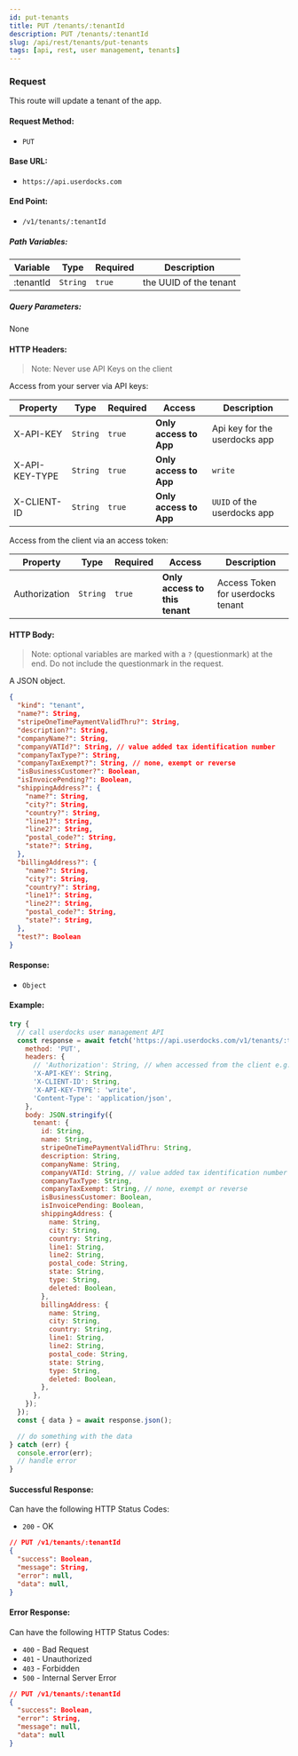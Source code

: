 ```yaml
---
id: put-tenants
title: PUT /tenants/:tenantId
description: PUT /tenants/:tenantId
slug: /api/rest/tenants/put-tenants
tags: [api, rest, user management, tenants]
---
```


### Request

This route will update a tenant of the app.

#### Request Method:

- `PUT`

#### Base URL:

- `https://api.userdocks.com`

#### End Point:

- `/v1/tenants/:tenantId`

##### Path Variables:

| Variable | Type | Required | Description |
|---|---|---|---|
| :tenantId | `String` | `true` | the UUID of the tenant

##### Query Parameters:

None

#### HTTP Headers:

> Note: Never use API Keys on the client

Access from your server via API keys:

| Property       | Type        | Required  | Access                 | Description                   |
| -------------- | ----------- | --------- | ---------------------- | ----------------------------- |
| X-API-KEY      | `String` | `true` | **Only access to App** | Api key for the userdocks app |
| X-API-KEY-TYPE | `String` | `true` | **Only access to App** | `write`                       |
| X-CLIENT-ID    | `String` | `true` | **Only access to App** | `UUID` of the userdocks app   |

Access from the client via an access token:

| Property       | Type        | Required  | Access                 | Description                   |
| -------------- | ----------- | --------- | ---------------------- | ----------------------------- |
| Authorization  | `String` | `true` | **Only access to this tenant** | Access Token for userdocks tenant |

#### HTTP Body:

> Note: optional variables are marked with a `?` (questionmark) at the end. Do not include the questionmark in the request.

A JSON object.

```json
{
  "kind": "tenant",
  "name?": String,
  "stripeOneTimePaymentValidThru?": String,
  "description?": String,
  "companyName?": String,
  "companyVATId?": String, // value added tax identification number
  "companyTaxType?": String,
  "companyTaxExempt?": String, // none, exempt or reverse
  "isBusinessCustomer?": Boolean,
  "isInvoicePending?": Boolean,
  "shippingAddress?": {
    "name?": String,
    "city?": String,
    "country?": String,
    "line1?": String,
    "line2?": String,
    "postal_code?": String,
    "state?": String,
  },
  "billingAddress?": {
    "name?": String,
    "city?": String,
    "country?": String,
    "line1?": String,
    "line2?": String,
    "postal_code?": String,
    "state?": String,
  },
  "test?": Boolean
}
```

#### Response:

- `Object`

#### Example:

```js
try {
  // call userdocks user management API
  const response = await fetch('https://api.userdocks.com/v1/tenants/:tenantId', {
    method: 'PUT',
    headers: {
      // 'Authorization': String, // when accessed from the client e.g. `Bearer ${accessToken}`
      'X-API-KEY': String,
      'X-CLIENT-ID': String,
      'X-API-KEY-TYPE': 'write',
      'Content-Type': 'application/json',
    },
    body: JSON.stringify({
      tenant: {
        id: String,
        name: String,
        stripeOneTimePaymentValidThru: String,
        description: String,
        companyName: String,
        companyVATId: String, // value added tax identification number
        companyTaxType: String,
        companyTaxExempt: String, // none, exempt or reverse
        isBusinessCustomer: Boolean,
        isInvoicePending: Boolean,
        shippingAddress: {
          name: String,
          city: String,
          country: String,
          line1: String,
          line2: String,
          postal_code: String,
          state: String,
          type: String,
          deleted: Boolean,
        },
        billingAddress: {
          name: String,
          city: String,
          country: String,
          line1: String,
          line2: String,
          postal_code: String,
          state: String,
          type: String,
          deleted: Boolean,
        },
      },
    });
  });
  const { data } = await response.json();

  // do something with the data
} catch (err) {
  console.error(err);
  // handle error
}
```

#### Successful Response:

Can have the following HTTP Status Codes:

- `200` - OK

```json
// PUT /v1/tenants/:tenantId
{
  "success": Boolean,
  "message": String,
  "error": null,
  "data": null,
}
```

#### Error Response:

Can have the following HTTP Status Codes:

- `400` - Bad Request
- `401` - Unauthorized
- `403` - Forbidden
- `500` - Internal Server Error

```json
// PUT /v1/tenants/:tenantId
{
  "success": Boolean,
  "error": String,
  "message": null,
  "data": null
}
```
